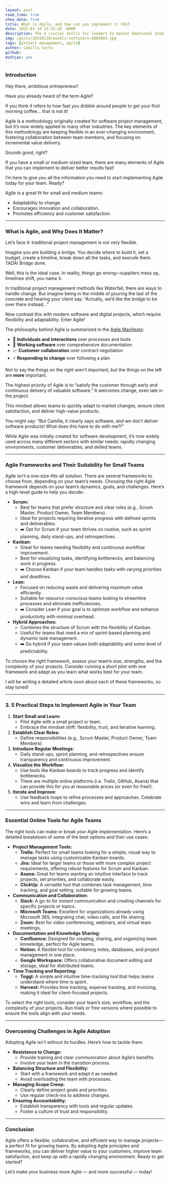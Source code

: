 ```yaml
---
layout: post
read_time: true
show_date: true
title: What is Agile, and how can you implement it FAST
date: 2025-01-10 13:32:20 -0000
description: The 5 crucial skills for leaders to master Emotional Intelligence
img: /posts/20250110/pexels-cottonbro-6804093.jpg 
tags: [project management, agile]
author: Camilla Carta
github: 
mathjax: yes
---
```


### Introduction

Hey there, ambitious entrepreneur!

Have you already heard of the term Agile?

If you think it refers to how fast you dribble around people to get your first morning coffee… that is not it!

Agile is a methodology originally created for software project management, but it’s now widely applied to many other industries. The key elements of this methodology are keeping flexible in an ever-changing environment, fostering collaboration between team members, and focusing on incremental value delivery.

Sounds good, right?

If you have a small or medium-sized team, there are many elements of Agile that you can implement to deliver better results fast!

I’m here to give you all the information you need to start implementing Agile today for your team. Ready?

Agile is a great fit for small and medium teams:

- Adaptability to change.
- Encourages innovation and collaboration.
- Promotes efficiency and customer satisfaction.

---

### What is Agile, and Why Does It Matter?

Let’s face it: traditional project management is not very flexible.

Imagine you are building a bridge. You decide where to build it, set a budget, create a timeline, break down all the tasks, and execute them. TADA! Bridge done.

Well, this is the ideal case. In reality, things go wrong—suppliers mess up, timelines shift, you name it.

In traditional project management methods like Waterfall, there are ways to handle change. But imagine being in the middle of pouring the last of the concrete and hearing your client say: “Actually, we’d like the bridge to be over there instead…”

Now contrast this with modern software and digital projects, which require flexibility and adaptability. Enter Agile!

The philosophy behind Agile is summarized in the [Agile Manifesto](https://agilemanifesto.org/):

- 🤝 **Individuals and interactions** over processes and tools
- 🔧 **Working software** over comprehensive documentation
- 📈 **Customer collaboration** over contract negotiation
- ⚡ **Responding to change** over following a plan

Not to say the things on the right aren’t important, but the things on the left are **more** important.

The highest priority of Agile is to “satisfy the customer through early and continuous delivery of valuable software.” It welcomes change, even late in the project.

This mindset allows teams to quickly adapt to market changes, ensure client satisfaction, and deliver high-value products.

You might say: “But Camilla, it clearly says software, and we don’t deliver software products! What does this have to do with me?!”

While Agile was initially created for software development, it’s now widely used across many different sectors with similar needs: rapidly changing environments, customer deliverables, and skilled teams.

---

### Agile Frameworks and Their Suitability for Small Teams

Agile isn’t a one-size-fits-all solution. There are several frameworks to choose from, depending on your team’s needs. Choosing the right Agile framework depends on your team’s dynamics, goals, and challenges. Here’s a high-level guide to help you decide:

- **Scrum:**
    - Best for teams that prefer structure and clear roles (e.g., Scrum Master, Product Owner, Team Members).
    - Ideal for projects requiring iterative progress with defined sprints and deliverables.
    - ➡️ Opt for Scrum if your team thrives on routine, such as sprint planning, daily stand-ups, and retrospectives.
- **Kanban:**
    - Great for teams needing flexibility and continuous workflow improvement.
    - Best for visualizing tasks, identifying bottlenecks, and balancing work in progress.
    - ➡️ Choose Kanban if your team handles tasks with varying priorities and deadlines.
- **Lean:**
    - Focused on reducing waste and delivering maximum value efficiently.
    - Suitable for resource-conscious teams looking to streamline processes and eliminate inefficiencies.
    - ➡️ Consider Lean if your goal is to optimize workflow and enhance productivity with minimal overhead.
- **Hybrid Approaches:**
    - Combines the structure of Scrum with the flexibility of Kanban.
    - Useful for teams that need a mix of sprint-based planning and dynamic task management.
    - ➡️ Go hybrid if your team values both adaptability and some level of predictability.

To choose the right framework, assess your team’s size, strengths, and the complexity of your projects. Consider running a short pilot with one framework and adapt as you learn what works best for your team.

I will be writing a detailed article soon about each of these frameworks, so stay tuned!

---

### **3. 5 Practical Steps to Implement Agile in Your Team**

1. **Start Small and Learn:**
    - Pilot Agile with a small project or team.
    - Embrace the mindset shift: flexibility, trust, and iterative learning.
2. **Establish Clear Roles:**
    - Define responsibilities (e.g., Scrum Master, Product Owner, Team Members).
3. **Introduce Regular Meetings:**
    - Daily stand-ups, sprint planning, and retrospectives ensure transparency and continuous improvement.
4. **Visualize the Workflow:**
    - Use tools like Kanban boards to track progress and identify bottlenecks.
    - There are multiple online platforms (i.e. Trello, GitHub, Asana) that can provide this for you at reasonable prices (or even for free!).
5. **Iterate and Improve:**
    - Use feedback loops to refine processes and approaches. Celebrate wins and learn from challenges.

---

### Essential Online Tools for Agile Teams

The right tools can make or break your Agile implementation. Here’s a detailed breakdown of some of the best options and their use cases:

- **Project Management Tools:**
    - **Trello:** Perfect for small teams looking for a simple, visual way to manage tasks using customizable Kanban boards.
    - **Jira:** Ideal for larger teams or those with more complex project requirements, offering robust features for Scrum and Kanban.
    - **Asana:** Great for teams wanting an intuitive interface to track projects, set priorities, and collaborate easily.
    - **ClickUp:** A versatile tool that combines task management, time tracking, and goal setting, suitable for growing teams.
- **Communication and Collaboration:**
    - **Slack:** A go-to for instant communication and creating channels for specific projects or topics.
    - **Microsoft Teams:** Excellent for organizations already using Microsoft 365, integrating chat, video calls, and file sharing.
    - **Zoom:** Best for video conferencing, webinars, and virtual team meetings.
- **Documentation and Knowledge Sharing:**
    - **Confluence:** Designed for creating, sharing, and organizing team knowledge, perfect for Agile teams.
    - **Notion:** A flexible tool for combining notes, databases, and project management in one place.
    - **Google Workspace:** Offers collaborative document editing and storage, ideal for distributed teams.
- **Time Tracking and Reporting:**
    - **Toggl:** A simple and intuitive time-tracking tool that helps teams understand where time is spent.
    - **Harvest:** Provides time tracking, expense tracking, and invoicing, making it ideal for client-focused projects.

To select the right tools, consider your team’s size, workflow, and the complexity of your projects. Run trials or free versions where possible to ensure the tools align with your needs.

---

### Overcoming Challenges in Agile Adoption

Adopting Agile isn’t without its hurdles. Here’s how to tackle them:

- **Resistance to Change:**
    - Provide training and clear communication about Agile’s benefits.
    - Involve your team in the transition process.
- **Balancing Structure and Flexibility:**
    - Start with a framework and adapt it as needed.
    - Avoid overloading the team with processes.
- **Managing Scope Creep:**
    - Clearly define project goals and priorities.
    - Use regular check-ins to address changes.
- **Ensuring Accountability:**
    - Establish transparency with tools and regular updates.
    - Foster a culture of trust and responsibility.

---

### Conclusion

Agile offers a flexible, collaborative, and efficient way to manage projects—a perfect fit for growing teams. By adopting Agile principles and frameworks, you can deliver higher value to your customers, improve team satisfaction, and keep up with a rapidly changing environment. Ready to get started?

Let’s make your business more Agile — and more successful — today!
